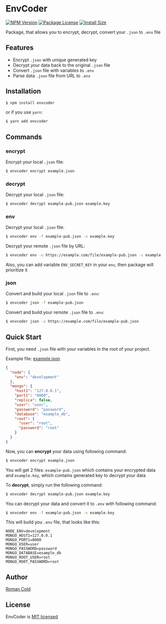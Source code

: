 # EnvCoder
[![NPM Version](http://img.shields.io/npm/v/commander.svg?style=flat)](https://www.npmjs.org/package/commander)
[![Package License](https://img.shields.io/badge/license-MIT-green)](https://www.npmjs.org/package/envcoder)
[![Install Size](https://packagephobia.com/badge?p=envcoder)](https://packagephobia.com/result?p=envcoder)

Package, that allows you to encrypt, decrypt, convert your `.json` to `.env` file

## Features

- Encrypt `.json` with unique generated key
- Decrypt your data back to the original `.json` file 
- Convert `.json` file with variables to `.env`
- Parse data `.json` file from URL to `.env`

## Installation

```bash
$ npm install envcoder
```
or if you use `yarn`:
```bash
$ yarn add envcoder
```

## Commands

### encrypt

Encrypt your local `.json` file:
```bash
$ envcoder encrypt example.json
```

### decrypt

Decrypt your local `.json` file:
```bash
$ envcoder decrypt example-pub.json example.key
```

### env
Decrypt your local `.json` file:
```bash
$ envcoder env -f example-pub.json -s example.key
```

Decrypt your remote `.json` file by URL:
```bash
$ envcoder env -u https://example.com/file/example-pub.json -s example.key
```

Also, you can add variable `ENV_SECRET_KEY` in your `env`, then package will prioritize it

### json
Convert and build your local `.json` file to `.env`:
```bash
$ envcoder json -f example-pub.json
```

Convert and build your remote `.json` file to `.env`:
```bash
$ envcoder json -u https://example.com/file/example-pub.json
```

## Quick Start

First, you need `.json` file with your variables in the root of your project.

Example file: [example.json](./example.json)

```json
{
  "node": {
    "env": "development"
  },
  "mongo": {
    "host1": "127.0.0.1",
    "port1": "8000",
    "replica": false,
    "user": "user",
    "password": "password",
    "database": "example_db",
    "root": {
      "user": "root",
      "password": "root"
    }
  }
}
```

Now, you can __encrypt__ your data using following command:
```bash
$ envcoder encrypt example.json
```

You will get 2 files: `example-pub.json` which contains your encrypted data and `example.key`, which contains generated key to decrypt your data

To __decrypt__, simply run the following command:
```bash
$ envcoder decrypt example-pub.json example.key
```

You can decrypt your data and convert it to `.env` with following command:
```bash
$ envcoder env -f example-pub.json -s example.key
```

This will build you `.env` file, that looks like this:
```dotenv
NODE_ENV=development
MONGO_HOST1=127.0.0.1
MONGO_PORT1=8000
MONGO_USER=user
MONGO_PASSWORD=password
MONGO_DATABASE=example_db
MONGO_ROOT_USER=root
MONGO_ROOT_PASSWORD=root
```

## Author

[Roman Cold](https://github.com/Cold927)

## License

EnvCoder is [MIT licensed](LICENSE)
